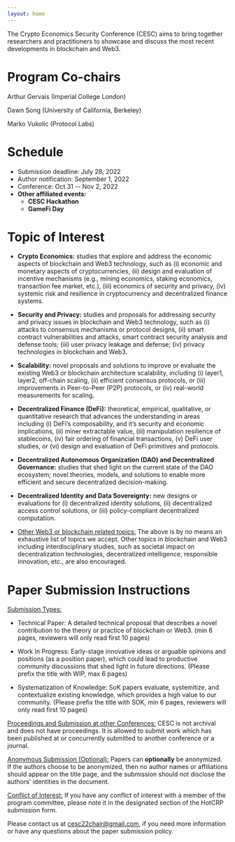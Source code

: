 ```yaml
---
layout: home
---
```


The Crypto Economics Security Conference (CESC) aims to bring together researchers and practitioners to showcase and discuss the most recent developments in blockchain and Web3.

# Program Co-chairs

Arthur Gervais (Imperial College London)

Dawn Song (University of California, Berkeley)

Marko Vukolic (Protocol Labs)

# Schedule

- Submission deadline: July 28, 2022
- Author notification: September 1, 2022
- Conference: Oct 31 -- Nov 2, 2022
- **Other affiliated events:**
    - **CESC Hackathon**
    - **GameFi Day**


# Topic of Interest

- **Crypto Economics:** studies that explore and address the economic aspects of  blockchain and Web3 technology, such as (i) economic and monetary aspects of cryptocurrencies, (ii) design and evaluation of incentive mechanisms (e.g., mining economics, staking economics, transaction fee market,  etc.), (iii) economics of security and privacy, (iv) systemic risk and resilience in cryptocurrency and decentralized finance systems.

- **Security and Privacy:** studies and proposals for addressing security and privacy issues in blockchain and Web3 technology, such as (i) attacks to consensus mechanisms or protocol designs, (ii) smart contract vulnerabilities and attacks, smart contract security analysis and defense tools;  (iii) user privacy leakage and defense; (iv) privacy technologies in blockchain and Web3.

- **Scalability:** novel proposals and solutions to improve or evaluate the existing Web3 or blockchain architecture scalability, including (i) layer1, layer2, off-chain scaling, (ii) efficient consensus protocols, or (iii) improvements in Peer-to-Peer (P2P) protocols, or (iv) real-world measurements for scaling.

- **Decentralized Finance (DeFi):** theoretical, empirical, qualitative, or quantitative research that advances the understanding in areas including (i) DeFi’s composability, and it’s security and economic implications, (ii) miner extractable value, (iii) manipulation resilience of stablecoins, (iv) fair ordering of financial transactions, (v) DeFi user studies, or (vi) design and evaluation of DeFi primitives and protocols.

- **Decentralized Autonomous Organization (DAO) and Decentralized Governance:** studies that shed light on the current state of the DAO ecosystem; novel theories, models, and solutions to enable more efficient and secure decentralized decision-making.

- **Decentralized Identity and Data Sovereignty:** new designs or evaluations for (i) decentralized identity solutions, (ii) decentralized access control solutions, or (iii) policy-compliant decentralized computation.

- <ins>Other Web3 or blockchain related topics:</ins> The above is by no means an exhaustive list of topics we accept. Other topics in blockchain and Web3 including interdisciplinary studies, such as societal impact on decentralization technologies, decentralized intelligence, responsible innovation, etc., are also encouraged.

# Paper Submission Instructions

<ins>Submission Types:</ins>

- Technical Paper: A detailed technical proposal that describes a novel contribution to the theory or practice of blockchain or Web3. (min 6 pages, reviewers will only read first 10 pages)

- Work In Progress: Early-stage innovative ideas or arguable opinions and positions (as a position paper), which could lead to productive community discussions that shed light in future directions. (Please prefix the title with WIP, max 6 pages)

- Systematization of Knowledge: SoK papers evaluate, systemitize, and contextualize existing knowledge, which provides a high value to our community. (Please prefix the title with SOK, min 6 pages, reviewers will only read first 10 pages)

<ins>Proceedings and Submission at other Conferences:</ins> CESC is not archival and does not have proceedings. It is allowed to submit work which has been published at or concurrently submitted to another conference or a journal.

<ins>Anonymous Submission (Optional):</ins> Papers can **optionally** be anonymized. If the authors choose to be anonymized, then no author names or affiliations should appear on the title page, and the submission should not disclose the authors' identities in the document.

<ins>Conflict of Interest:</ins> If you have any conflict of interest with a member of the program committee, please note it in the designated section of the HotCRP submission form.

Please contact us at [cesc22chair@gmail.com](mailto:cesc22chair@gmail.com), if you need more information or have any questions about the paper submission policy.